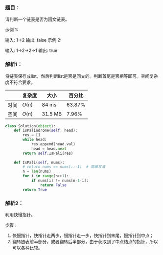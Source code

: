 ### 题目：
请判断一个链表是否为回文链表。

示例 1:

输入: 1->2
输出: false
示例 2:

输入: 1->2->2->1
输出: true

### 解析1：
将链表保存成list，然后判断list是否是回文的。判断首尾是否相等即可。空间复杂度不符合要求。

|  |复杂度|大小|百分比|
|--|--|--|--|
|时间|$O(n)$|84 ms|63.87%|
|空间|$O(n)$|31.5 MB|7.96%|


```python
class Solution(object):
    def isPalindrome(self, head):
        res = []
        while head:
            res.append(head.val)
            head = head.next
        return self.IsPali(res)
    
    def IsPali(self, nums):
        # return nums == nums[::-1]  # 简单写法
        n = len(nums)
        for i in range(n>>1):
            if nums[i] != nums[n-1-i]:
                return False
        return True
```

### 解析2：
利用快慢指针。

步骤：
1. 快慢指针，快指针走两步，慢指针走一步，快指针到末尾，慢指针到中点；
2. 翻转链表前半部分，或者翻转后半部分，由于获取到了中点结点的指针，所以可以各种比较。
